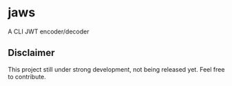 # jaws
A CLI JWT encoder/decoder

## Disclaimer

This project still under strong development, not being released yet. Feel free to contribute. 
